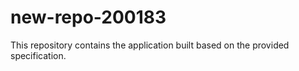 # new-repo-200183

This repository contains the application built based on the provided specification.